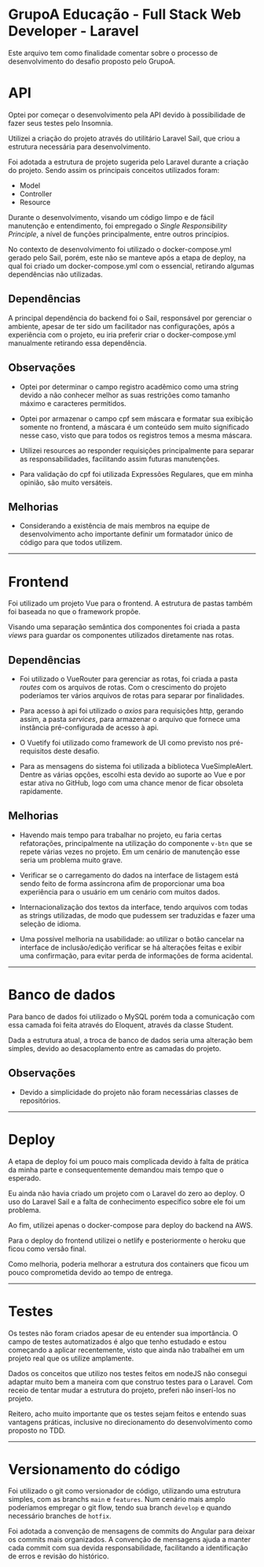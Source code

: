 GrupoA Educação - Full Stack Web Developer - Laravel
===================

Este arquivo tem como finalidade comentar sobre o processo de desenvolvimento do desafio proposto pelo GrupoA.

# API

Optei por começar o desenvolvimento pela API devido à possibilidade de fazer seus testes pelo Insomnia.

Utilizei a criação do projeto através do utilitário Laravel Sail, que criou a estrutura necessária para desenvolvimento.

Foi adotada a estrutura de projeto sugerida pelo Laravel durante a criação do projeto. Sendo assim os principais conceitos utilizados foram:

- Model
- Controller
- Resource

Durante o desenvolvimento, visando um código limpo e de fácil manutenção e entendimento, foi empregado o _Single Responsibility Principle_, a nível de funções principalmente, entre outros princípios.

No contexto de desenvolvimento foi utilizado o docker-compose.yml gerado pelo Sail, porém, este não se manteve após a etapa de deploy, na qual foi criado um docker-compose.yml com o essencial, retirando algumas dependências não utilizadas.

## Dependências

A principal dependência do backend foi o Sail, responsável por gerenciar o ambiente, apesar de ter sido um facilitador nas configurações, após a experiência com o projeto, eu iria preferir criar o docker-compose.yml manualmente retirando essa dependência.

## Observações

- Optei por determinar o campo registro acadêmico como uma string devido a não conhecer melhor as suas restrições como tamanho máximo e caracteres permitidos.

- Optei por armazenar o campo cpf sem máscara e formatar sua exibição somente no frontend, a máscara é um conteúdo sem muito significado nesse caso, visto que para todos os registros temos a mesma máscara.

- Utilizei resources ao responder requisições principalmente para separar as responsabilidades, facilitando assim futuras manutenções.

- Para validação do cpf foi utilizada Expressões Regulares, que em minha opinião, são muito versáteis.

## Melhorias

- Considerando a existência de mais membros na equipe de desenvolvimento acho importante definir um formatador único de código para que todos utilizem.

***

# Frontend

Foi utilizado um projeto Vue para o frontend. A estrutura de pastas também foi baseada no que o framework propõe.

Visando uma separação semântica dos componentes foi criada a pasta _views_ para guardar os componentes utilizados diretamente nas rotas.

## Dependências

- Foi utilizado o VueRouter para gerenciar as rotas, foi criada a pasta _routes_ com os arquivos de rotas. Com o crescimento do projeto poderíamos ter vários arquivos de rotas para separar por finalidades.

- Para acesso à api foi utilizado o _axios_ para requisições http, gerando assim, a pasta _services_, para armazenar o arquivo que fornece uma instância pré-configurada de acesso à api.

- O Vuetify foi utilizado como framework de UI como previsto nos pré-requisitos deste desafio.

- Para as mensagens do sistema foi utilizada a biblioteca VueSimpleAlert. Dentre as várias opções, escolhi esta devido ao suporte ao Vue e por estar ativa no GitHub, logo com uma chance menor de ficar obsoleta rapidamente.

## Melhorias

- Havendo mais tempo para trabalhar no projeto, eu faria certas refatorações, principalmente na utilização do componente ```v-btn``` que se repete várias vezes no projeto. Em um cenário de manutenção esse seria um problema muito grave.

- Verificar se o carregamento do dados na interface de listagem está sendo feito de forma assíncrona afim de proporcionar uma boa experiência para o usuário em um cenário com muitos dados.

- Internacionalização dos textos da interface, tendo arquivos com todas as strings utilizadas, de modo que pudessem ser traduzidas e fazer uma seleção de idioma.

- Uma possível melhoria na usabilidade: ao utilizar o botão cancelar na interface de inclusão/edição verificar se há alterações feitas e exibir uma confirmação, para evitar perda de informações de forma acidental.

***

# Banco de dados

Para banco de dados foi utilizado o MySQL porém toda a comunicação com essa camada foi feita através do Eloquent, através da classe Student.

Dada a estrutura atual, a troca de banco de dados seria uma alteração bem simples, devido ao desacoplamento entre as camadas do projeto.

## Observações

- Devido a simplicidade do projeto não foram necessárias classes de repositórios.

***

# Deploy

A etapa de deploy foi um pouco mais complicada devido à falta de prática da minha parte e consequentemente demandou mais tempo que o esperado.

Eu ainda não havia criado um projeto com o Laravel do zero ao deploy. O uso do Laravel Sail e a falta de conhecimento específico sobre ele foi um problema.

Ao fim, utilizei apenas o docker-compose para deploy do backend na AWS.

Para o deploy do frontend utilizei o netlify e posteriormente o heroku que ficou como versão final.

Como melhoria, poderia melhorar a estrutura dos containers que ficou um pouco comprometida devido ao tempo de entrega.

***

# Testes

Os testes não foram criados apesar de eu entender sua importância. O campo de testes automatizados é algo que tenho estudado e estou começando a aplicar recentemente, visto que ainda não trabalhei em um projeto real que os utilize amplamente.

Dados os conceitos que utilizo nos testes feitos em nodeJS não consegui adaptar muito bem a maneira com que construo testes para o Laravel. Com receio de tentar mudar a estrutura do projeto, preferi não inserí-los no projeto.

Reitero, acho muito importante que os testes sejam feitos e entendo suas vantagens práticas, inclusive no direcionamento do desenvolvimento como proposto no TDD.

***

# Versionamento do código

Foi utilizado o git como versionador de código, utilizando uma estrutura simples, com as branchs ```main``` e ```features```. Num cenário mais amplo poderíamos empregar o git flow, tendo sua branch ```develop``` e quando necessário branches de ```hotfix```.

Foi adotada a convenção de mensagens de commits do Angular para deixar os commits mais organizados. A convenção de mensagens ajuda a manter cada commit com sua devida responsabilidade, facilitando a identificação de erros e revisão do histórico.